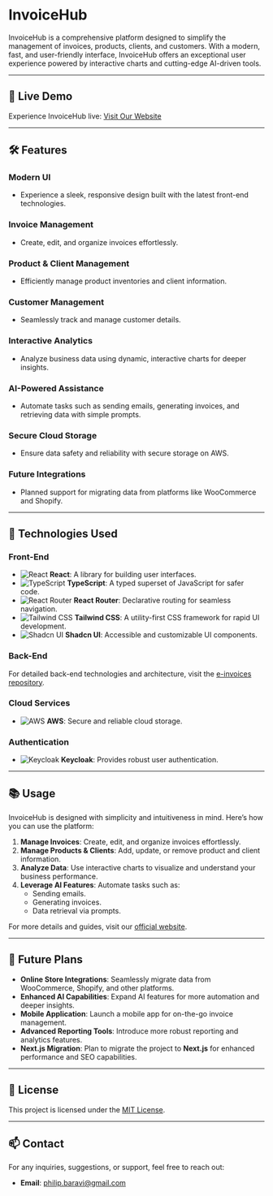 # InvoiceHub

InvoiceHub is a comprehensive platform designed to simplify the management of invoices, products, clients, and customers. With a modern, fast, and user-friendly interface, InvoiceHub offers an exceptional user experience powered by interactive charts and cutting-edge AI-driven tools.

---

## 🚀 Live Demo
Experience InvoiceHub live: [Visit Our Website](https://invoicehub.space)

---

## 🛠️ Features

### Modern UI
- Experience a sleek, responsive design built with the latest front-end technologies.

### Invoice Management
- Create, edit, and organize invoices effortlessly.

### Product & Client Management
- Efficiently manage product inventories and client information.

### Customer Management
- Seamlessly track and manage customer details.

### Interactive Analytics
- Analyze business data using dynamic, interactive charts for deeper insights.

### AI-Powered Assistance
- Automate tasks such as sending emails, generating invoices, and retrieving data with simple prompts.

### Secure Cloud Storage
- Ensure data safety and reliability with secure storage on AWS.

### Future Integrations
- Planned support for migrating data from platforms like WooCommerce and Shopify.

---

## 🧩 Technologies Used

### Front-End
- ![React](https://img.shields.io/badge/-React-61DAFB?logo=react&logoColor=white) **React**: A library for building user interfaces.
- ![TypeScript](https://img.shields.io/badge/-TypeScript-3178C6?logo=typescript&logoColor=white) **TypeScript**: A typed superset of JavaScript for safer code.
- ![React Router](https://img.shields.io/badge/-React%20Router-CA4245?logo=react-router&logoColor=white) **React Router**: Declarative routing for seamless navigation.
- ![Tailwind CSS](https://img.shields.io/badge/-Tailwind%20CSS-06B6D4?logo=tailwindcss&logoColor=white) **Tailwind CSS**: A utility-first CSS framework for rapid UI development.
- ![Shadcn UI](https://img.shields.io/badge/-Shadcn%20UI-1F2937?logo=data:image/png;base64,...&logoColor=white) **Shadcn UI**: Accessible and customizable UI components.

### Back-End
For detailed back-end technologies and architecture, visit the [e-invoices repository](https://github.com/fai7h01/e-invoices).

### Cloud Services
- ![AWS](https://img.shields.io/badge/-AWS-232F3E?logo=amazon-aws&logoColor=white) **AWS**: Secure and reliable cloud storage.

### Authentication
- ![Keycloak](https://img.shields.io/badge/-Keycloak-000000?logo=keycloak&logoColor=white) **Keycloak**: Provides robust user authentication.

---

## 📚 Usage

InvoiceHub is designed with simplicity and intuitiveness in mind. Here’s how you can use the platform:

1. **Manage Invoices**: Create, edit, and organize invoices effortlessly.
2. **Manage Products & Clients**: Add, update, or remove product and client information.
3. **Analyze Data**: Use interactive charts to visualize and understand your business performance.
4. **Leverage AI Features**: Automate tasks such as:
   - Sending emails.
   - Generating invoices.
   - Data retrieval via prompts.

For more details and guides, visit our [official website](https://invoicehub.space).

---

## 🌟 Future Plans

- **Online Store Integrations**: Seamlessly migrate data from WooCommerce, Shopify, and other platforms.
- **Enhanced AI Capabilities**: Expand AI features for more automation and deeper insights.
- **Mobile Application**: Launch a mobile app for on-the-go invoice management.
- **Advanced Reporting Tools**: Introduce more robust reporting and analytics features.
- **Next.js Migration**: Plan to migrate the project to **Next.js** for enhanced performance and SEO capabilities.

---

## 📄 License

This project is licensed under the [MIT License](LICENSE).

---

## 📫 Contact

For any inquiries, suggestions, or support, feel free to reach out:

- **Email**: [philip.baravi@gmail.com](mailto:philip.baravi@gmail.com)
